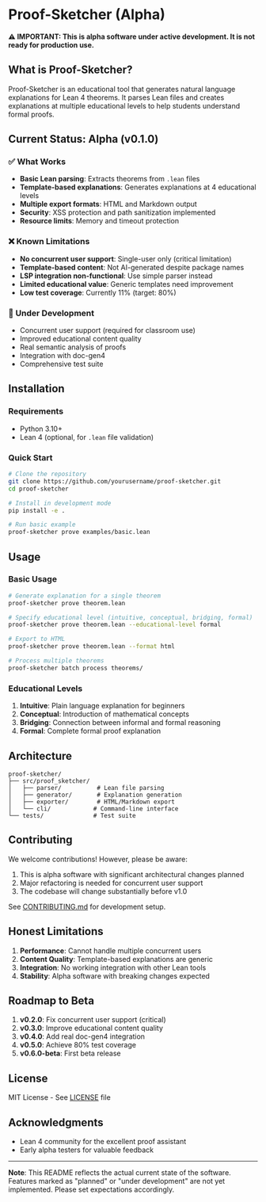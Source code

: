 # Proof-Sketcher (Alpha)

**⚠️ IMPORTANT: This is alpha software under active development. It is not ready for production use.**

## What is Proof-Sketcher?

Proof-Sketcher is an educational tool that generates natural language explanations for Lean 4 theorems. It parses Lean files and creates explanations at multiple educational levels to help students understand formal proofs.

## Current Status: Alpha (v0.1.0)

### ✅ What Works

- **Basic Lean parsing**: Extracts theorems from `.lean` files
- **Template-based explanations**: Generates explanations at 4 educational levels
- **Multiple export formats**: HTML and Markdown output
- **Security**: XSS protection and path sanitization implemented
- **Resource limits**: Memory and timeout protection

### ❌ Known Limitations

- **No concurrent user support**: Single-user only (critical limitation)
- **Template-based content**: Not AI-generated despite package names
- **LSP integration non-functional**: Use simple parser instead
- **Limited educational value**: Generic templates need improvement
- **Low test coverage**: Currently 11% (target: 80%)

### 🚧 Under Development

- Concurrent user support (required for classroom use)
- Improved educational content quality
- Real semantic analysis of proofs
- Integration with doc-gen4
- Comprehensive test suite

## Installation

### Requirements

- Python 3.10+
- Lean 4 (optional, for `.lean` file validation)

### Quick Start

```bash
# Clone the repository
git clone https://github.com/yourusername/proof-sketcher.git
cd proof-sketcher

# Install in development mode
pip install -e .

# Run basic example
proof-sketcher prove examples/basic.lean
```

## Usage

### Basic Usage

```bash
# Generate explanation for a single theorem
proof-sketcher prove theorem.lean

# Specify educational level (intuitive, conceptual, bridging, formal)
proof-sketcher prove theorem.lean --educational-level formal

# Export to HTML
proof-sketcher prove theorem.lean --format html

# Process multiple theorems
proof-sketcher batch process theorems/
```

### Educational Levels

1. **Intuitive**: Plain language explanation for beginners
2. **Conceptual**: Introduction of mathematical concepts
3. **Bridging**: Connection between informal and formal reasoning
4. **Formal**: Complete formal proof explanation

## Architecture

```
proof-sketcher/
├── src/proof_sketcher/
│   ├── parser/          # Lean file parsing
│   ├── generator/       # Explanation generation
│   ├── exporter/        # HTML/Markdown export
│   └── cli/            # Command-line interface
└── tests/              # Test suite
```

## Contributing

We welcome contributions! However, please be aware:

1. This is alpha software with significant architectural changes planned
2. Major refactoring is needed for concurrent user support
3. The codebase will change substantially before v1.0

See [CONTRIBUTING.md](CONTRIBUTING.md) for development setup.

## Honest Limitations

1. **Performance**: Cannot handle multiple concurrent users
2. **Content Quality**: Template-based explanations are generic
3. **Integration**: No working integration with other Lean tools
4. **Stability**: Alpha software with breaking changes expected

## Roadmap to Beta

1. **v0.2.0**: Fix concurrent user support (critical)
2. **v0.3.0**: Improve educational content quality
3. **v0.4.0**: Add real doc-gen4 integration
4. **v0.5.0**: Achieve 80% test coverage
5. **v0.6.0-beta**: First beta release

## License

MIT License - See [LICENSE](LICENSE) file

## Acknowledgments

- Lean 4 community for the excellent proof assistant
- Early alpha testers for valuable feedback

---

**Note**: This README reflects the actual current state of the software. Features marked as "planned" or "under development" are not yet implemented. Please set expectations accordingly.
